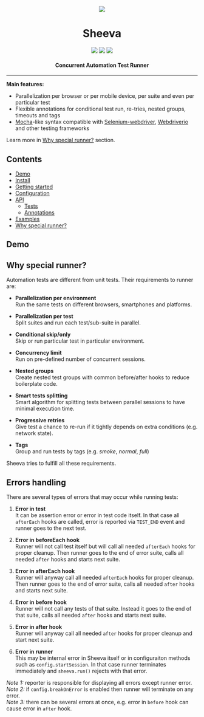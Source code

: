 <p align="center">
  <img src="https://cloud.githubusercontent.com/assets/1473072/25825444/b3095b02-344b-11e7-93b8-aa3244c33923.png"/>
</p>
<h1 align="center">Sheeva</h1>
<p align="center">
  <a title='build status' href="https://npmjs.org/package/sheeva"><img src='https://travis-ci.org/vitalets/sheeva.svg?branch=master'/></a>
  <a title='npm version' href="https://npmjs.org/package/sheeva"><img src='http://img.shields.io/npm/v/sheeva.svg'/></a>
  <a title='License' href="https://opensource.org/licenses/MIT"><img src='https://img.shields.io/badge/license-MIT-blue.svg'/></a>
</p>

<h4 align="center">
  Concurrent Automation Test Runner
</h4>

***

**Main features:**  
* Parallelization per browser or per mobile device, per suite and even per particular test
* Flexible annotations for conditional test run, re-tries, nested groups, timeouts and tags
* [Mocha](https://mochajs.org)-like syntax compatible with 
[Selenium-webdriver](https://www.npmjs.com/package/selenium-webdriver), 
[Webdriverio](http://webdriver.io) and other testing frameworks

Learn more in [Why special runner?](#) section.

## Contents
 * [Demo](#demo)
 * [Install](#)
 * [Getting started](#)
 * [Configuration](#)
 * [API](#)
   * [Tests](#)
   * [Annotations](#)
 * [Examples](#)
 * [Why special runner?](#whyspecialrunner)

## Demo

## Why special runner?
Automation tests are different from unit tests.
Their requirements to runner are:

* **Parallelization per environment**  
   Run the same tests on different browsers, smartphones and platforms.

* **Parallelization per test**   
   Split suites and run each test/sub-suite in parallel.
   
* **Conditional skip/only**  
   Skip or run particular test in particular environment.
   
* **Concurrency limit**  
   Run on pre-defined number of concurrent sessions.
   
* **Nested groups**   
   Create nested test groups with common before/after hooks to reduce boilerplate code.

* **Smart tests splitting**  
   Smart algorithm for splitting tests between parallel sessions to have minimal execution time.
   
* **Progressive retries**  
   Give test a chance to re-run if it tightly depends on extra conditions (e.g. network state).
   
* **Tags**   
   Group and run tests by tags (e.g. *smoke*, *normal*, *full*) 
      
Sheeva tries to fulfill all these requirements.

## Errors handling
There are several types of errors that may occur while running tests:  

1. **Error in test**  
  It can be assertion error or error in test code itself. In that case all `afterEach` hooks are called,
  error is reported via `TEST_END` event and runner goes to the next test.
 
2. **Error in beforeEach hook**  
   Runner will not call test itself but will call all needed `afterEach` 
   hooks for proper cleanup. Then runner goes to the end of error suite, calls all needed `after` hooks
   and starts next suite.
   
2. **Error in afterEach hook**  
   Runner will anyway call all needed `afterEach` hooks for proper cleanup. 
   Then runner goes to the end of error suite, calls all needed `after` hooks
   and starts next suite. 
 
3. **Error in before hook**  
   Runner will not call any tests of that suite. Instead it goes to the end of that suite, 
   calls all needed `after` hooks and starts next suite.

3. **Error in after hook**  
   Runner will anyway call all needed `after` hooks for proper cleanup and start next suite.

4. **Error in runner**  
   This may be internal error in Sheeva itself or in configuraiton methods such as `config.startSession`. 
   In that case runner terminates immediately and `sheeva.run()` rejects with that error.
  
*Note 1:* reporter is responsible for displaying all errors except runner error.  
*Note 2:* if `config.breakOnError` is enabled then runner will terminate on any error.  
*Note 3:* there can be several errors at once, e.g. error in `before` hook can cause error in `after` hook.  

